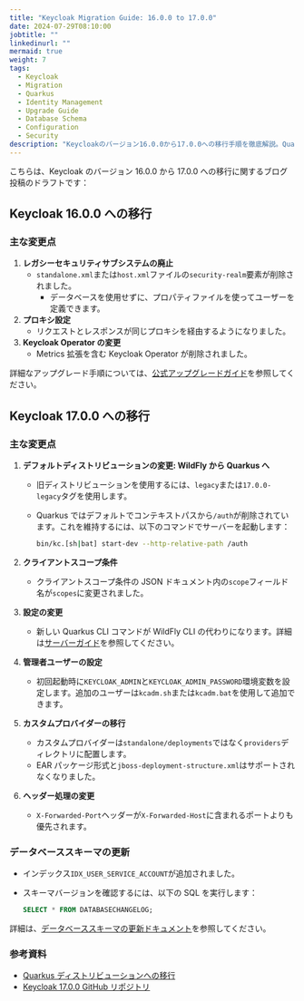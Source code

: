 ```yaml
---
title: "Keycloak Migration Guide: 16.0.0 to 17.0.0"
date: 2024-07-29T08:10:00
jobtitle: ""
linkedinurl: ""
mermaid: true
weight: 7
tags:
  - Keycloak
  - Migration
  - Quarkus
  - Identity Management
  - Upgrade Guide
  - Database Schema
  - Configuration
  - Security
description: "Keycloakのバージョン16.0.0から17.0.0への移行手順を徹底解説。Quarkusディストリビューションへの変更、カスタムプロバイダーの配置方法、新しい設定手法、データベーススキーマ更新など、移行に必要な情報を網羅しています。"
---
```


こちらは、Keycloak のバージョン 16.0.0 から 17.0.0 への移行に関するブログ投稿のドラフトです：

## Keycloak 16.0.0 への移行

### 主な変更点

1. **レガシーセキュリティサブシステムの廃止**
   - `standalone.xml`または`host.xml`ファイルの`security-realm`要素が削除されました。
     - データベースを使用せずに、プロパティファイルを使ってユーザーを定義できます。
2. **プロキシ設定**
   - リクエストとレスポンスが同じプロキシを経由するようになりました。
3. **Keycloak Operator の変更**
   - Metrics 拡張を含む Keycloak Operator が削除されました。

詳細なアップグレード手順については、[公式アップグレードガイド](https://www.keycloak.org/docs/latest/upgrading/index.html#migrating-to-16-0-0)を参照してください。

## Keycloak 17.0.0 への移行

### 主な変更点

1. **デフォルトディストリビューションの変更: WildFly から Quarkus へ**

   - 旧ディストリビューションを使用するには、`legacy`または`17.0.0-legacy`タグを使用します。
   - Quarkus ではデフォルトでコンテキストパスから`/auth`が削除されています。これを維持するには、以下のコマンドでサーバーを起動します：

     ```sh
     bin/kc.[sh|bat] start-dev --http-relative-path /auth
     ```

2. **クライアントスコープ条件**

   - クライアントスコープ条件の JSON ドキュメント内の`scope`フィールド名が`scopes`に変更されました。

3. **設定の変更**

   - 新しい Quarkus CLI コマンドが WildFly CLI の代わりになります。詳細は[サーバーガイド](https://www.keycloak.org/guides#server)を参照してください。

4. **管理者ユーザーの設定**

   - 初回起動時に`KEYCLOAK_ADMIN`と`KEYCLOAK_ADMIN_PASSWORD`環境変数を設定します。追加のユーザーは`kcadm.sh`または`kcadm.bat`を使用して追加できます。

5. **カスタムプロバイダーの移行**

   - カスタムプロバイダーは`standalone/deployments`ではなく`providers`ディレクトリに配置します。
   - EAR パッケージ形式と`jboss-deployment-structure.xml`はサポートされなくなりました。

6. **ヘッダー処理の変更**
   - `X-Forwarded-Port`ヘッダーが`X-Forwarded-Host`に含まれるポートよりも優先されます。

### データベーススキーマの更新

- インデックス`IDX_USER_SERVICE_ACCOUNT`が追加されました。
- スキーマバージョンを確認するには、以下の SQL を実行します：

  ```sql
  SELECT * FROM DATABASECHANGELOG;
  ```

詳細は、[データベーススキーマの更新ドキュメント](https://github.com/keycloak/keycloak/blob/17.0.0/docs/updating-database-schema.md)を参照してください。

### 参考資料

- [Quarkus ディストリビューションへの移行](https://www.keycloak.org/migration/migrating-to-quarkus)
- [Keycloak 17.0.0 GitHub リポジトリ](https://github.com/keycloak/keycloak/tree/17.0.0)
